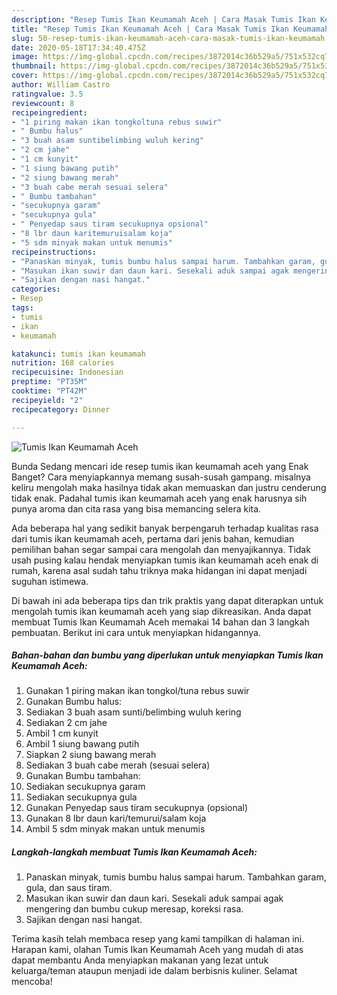 ```yaml
---
description: "Resep Tumis Ikan Keumamah Aceh | Cara Masak Tumis Ikan Keumamah Aceh Yang Enak dan Simpel"
title: "Resep Tumis Ikan Keumamah Aceh | Cara Masak Tumis Ikan Keumamah Aceh Yang Enak dan Simpel"
slug: 50-resep-tumis-ikan-keumamah-aceh-cara-masak-tumis-ikan-keumamah-aceh-yang-enak-dan-simpel
date: 2020-05-18T17:34:40.475Z
image: https://img-global.cpcdn.com/recipes/3872014c36b529a5/751x532cq70/tumis-ikan-keumamah-aceh-foto-resep-utama.jpg
thumbnail: https://img-global.cpcdn.com/recipes/3872014c36b529a5/751x532cq70/tumis-ikan-keumamah-aceh-foto-resep-utama.jpg
cover: https://img-global.cpcdn.com/recipes/3872014c36b529a5/751x532cq70/tumis-ikan-keumamah-aceh-foto-resep-utama.jpg
author: William Castro
ratingvalue: 3.5
reviewcount: 8
recipeingredient:
- "1 piring makan ikan tongkoltuna rebus suwir"
- " Bumbu halus"
- "3 buah asam suntibelimbing wuluh kering"
- "2 cm jahe"
- "1 cm kunyit"
- "1 siung bawang putih"
- "2 siung bawang merah"
- "3 buah cabe merah sesuai selera"
- " Bumbu tambahan"
- "secukupnya garam"
- "secukupnya gula"
- " Penyedap saus tiram secukupnya opsional"
- "8 lbr daun karitemuruisalam koja"
- "5 sdm minyak makan untuk menumis"
recipeinstructions:
- "Panaskan minyak, tumis bumbu halus sampai harum. Tambahkan garam, gula, dan saus tiram."
- "Masukan ikan suwir dan daun kari. Sesekali aduk sampai agak mengering dan bumbu cukup meresap, koreksi rasa."
- "Sajikan dengan nasi hangat."
categories:
- Resep
tags:
- tumis
- ikan
- keumamah

katakunci: tumis ikan keumamah 
nutrition: 168 calories
recipecuisine: Indonesian
preptime: "PT35M"
cooktime: "PT42M"
recipeyield: "2"
recipecategory: Dinner

---
```



![Tumis Ikan Keumamah Aceh](https://img-global.cpcdn.com/recipes/3872014c36b529a5/751x532cq70/tumis-ikan-keumamah-aceh-foto-resep-utama.jpg)

Bunda Sedang mencari ide resep tumis ikan keumamah aceh yang Enak Banget? Cara menyiapkannya memang susah-susah gampang. misalnya keliru mengolah maka hasilnya tidak akan memuaskan dan justru cenderung tidak enak. Padahal tumis ikan keumamah aceh yang enak harusnya sih punya aroma dan cita rasa yang bisa memancing selera kita.



Ada beberapa hal yang sedikit banyak berpengaruh terhadap kualitas rasa dari tumis ikan keumamah aceh, pertama dari jenis bahan, kemudian pemilihan bahan segar sampai cara mengolah dan menyajikannya. Tidak usah pusing kalau hendak menyiapkan tumis ikan keumamah aceh enak di rumah, karena asal sudah tahu triknya maka hidangan ini dapat menjadi suguhan istimewa.


Di bawah ini ada beberapa tips dan trik praktis yang dapat diterapkan untuk mengolah tumis ikan keumamah aceh yang siap dikreasikan. Anda dapat membuat Tumis Ikan Keumamah Aceh memakai 14 bahan dan 3 langkah pembuatan. Berikut ini cara untuk menyiapkan hidangannya.

<!--inarticleads1-->

##### Bahan-bahan dan bumbu yang diperlukan untuk menyiapkan Tumis Ikan Keumamah Aceh:

1. Gunakan 1 piring makan ikan tongkol/tuna rebus suwir
1. Gunakan  Bumbu halus:
1. Sediakan 3 buah asam sunti/belimbing wuluh kering
1. Sediakan 2 cm jahe
1. Ambil 1 cm kunyit
1. Ambil 1 siung bawang putih
1. Siapkan 2 siung bawang merah
1. Sediakan 3 buah cabe merah (sesuai selera)
1. Gunakan  Bumbu tambahan:
1. Sediakan secukupnya garam
1. Sediakan secukupnya gula
1. Gunakan  Penyedap saus tiram secukupnya (opsional)
1. Gunakan 8 lbr daun kari/temurui/salam koja
1. Ambil 5 sdm minyak makan untuk menumis




<!--inarticleads2-->

##### Langkah-langkah membuat Tumis Ikan Keumamah Aceh:

1. Panaskan minyak, tumis bumbu halus sampai harum. Tambahkan garam, gula, dan saus tiram.
1. Masukan ikan suwir dan daun kari. Sesekali aduk sampai agak mengering dan bumbu cukup meresap, koreksi rasa.
1. Sajikan dengan nasi hangat.




Terima kasih telah membaca resep yang kami tampilkan di halaman ini. Harapan kami, olahan Tumis Ikan Keumamah Aceh yang mudah di atas dapat membantu Anda menyiapkan makanan yang lezat untuk keluarga/teman ataupun menjadi ide dalam berbisnis kuliner. Selamat mencoba!
